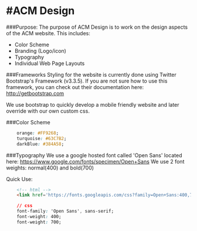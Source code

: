 #ACM Design
=====

###Purpose:
The purpose of ACM Design is to work on the design aspects of the ACM website. This includes:
- Color Scheme
- Branding (Logo/icon)
- Typography
- Individual Web Page Layouts

###Frameworks
Styling for the website is currently done using Twitter Bootstrap's Framework (v3.3.5). If you are not sure how to use this framework, you can check out their documentation here: http://getbootstrap.com 

We use bootstrap to quickly develop a mobile friendly website and later override with our own custom css.

###Color Scheme
```css
    orange: #FF9268;
    turquoise: #63C7B2;
    darkBlue: #384A58;
```

###Typography
We use a google hosted font called 'Open Sans' located here: https://www.google.com/fonts/specimen/Open+Sans
We use 2 font weights: normal(400) and bold(700)

Quick Use:
```html
    <!-- html -->
    <link href='https://fonts.googleapis.com/css?family=Open+Sans:400,700' rel='stylesheet' type='text/css'>
```

```css
    // css
    font-family: 'Open Sans', sans-serif;
    font-weight: 400;
    font-weight: 700;
```